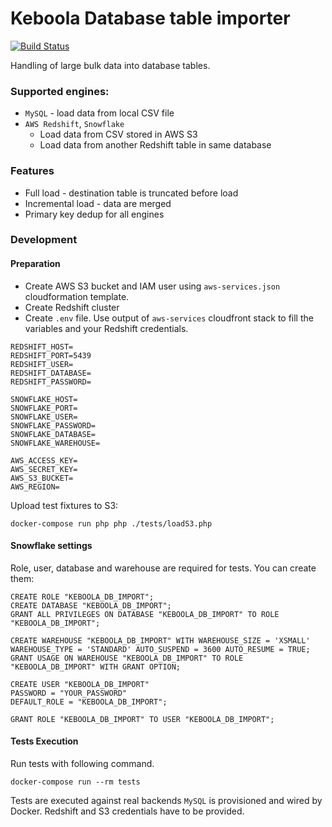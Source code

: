 # Keboola Database table importer 
[![Build Status](https://travis-ci.org/keboola/php-db-import.svg?branch=master)](https://travis-ci.org/keboola/php-db-import)

Handling of large bulk data into database tables.

### Supported engines:
- `MySQL` - load data from local CSV file
- `AWS Redshift`, `Snowflake`
  - Load data from CSV stored in AWS S3
  - Load data from another Redshift table in same database

### Features
- Full load - destination table is truncated before load
- Incremental load - data are merged
- Primary key dedup for all engines

### Development

#### Preparation

- Create AWS S3 bucket and IAM user using `aws-services.json` cloudformation template.
- Create Redshift cluster
- Create `.env` file. Use output of `aws-services` cloudfront stack to fill the variables and your Redshift credentials.
```
REDSHIFT_HOST=
REDSHIFT_PORT=5439
REDSHIFT_USER=
REDSHIFT_DATABASE=
REDSHIFT_PASSWORD=

SNOWFLAKE_HOST=
SNOWFLAKE_PORT=
SNOWFLAKE_USER=
SNOWFLAKE_PASSWORD=
SNOWFLAKE_DATABASE=
SNOWFLAKE_WAREHOUSE=

AWS_ACCESS_KEY=
AWS_SECRET_KEY=
AWS_S3_BUCKET=
AWS_REGION=
```

Upload test fixtures to S3:
```
docker-compose run php php ./tests/loadS3.php
```

#### Snowflake settings
Role, user, database and warehouse are required for tests. You can create them:
```
CREATE ROLE "KEBOOLA_DB_IMPORT";
CREATE DATABASE "KEBOOLA_DB_IMPORT";
GRANT ALL PRIVILEGES ON DATABASE "KEBOOLA_DB_IMPORT" TO ROLE "KEBOOLA_DB_IMPORT";

CREATE WAREHOUSE "KEBOOLA_DB_IMPORT" WITH WAREHOUSE_SIZE = 'XSMALL' WAREHOUSE_TYPE = 'STANDARD' AUTO_SUSPEND = 3600 AUTO_RESUME = TRUE;
GRANT USAGE ON WAREHOUSE "KEBOOLA_DB_IMPORT" TO ROLE "KEBOOLA_DB_IMPORT" WITH GRANT OPTION;

CREATE USER "KEBOOLA_DB_IMPORT"
PASSWORD = "YOUR_PASSWORD"
DEFAULT_ROLE = "KEBOOLA_DB_IMPORT";

GRANT ROLE "KEBOOLA_DB_IMPORT" TO USER "KEBOOLA_DB_IMPORT";
```
#### Tests Execution
Run tests with following command.

```
docker-compose run --rm tests
```

Tests are executed against real backends `MySQL` is provisioned and wired by Docker. Redshift and S3 credentials have to be provided.
